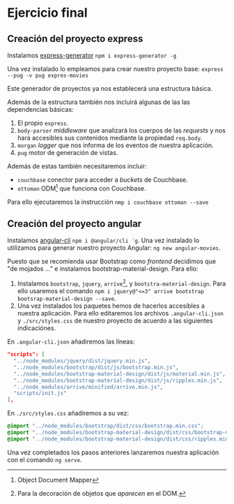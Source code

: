# Ejercicio final
## Creación del proyecto express
Instalamos [express-generator](http://expressjs.com/en/starter/generator.html) `npm i express-generator -g`

Una vez instalado lo empleamos para crear nuestro proyecto base:
`express --pug -v pug expres-movies`

Este generador de proyectos ya nos establecerá una estructura básica.

Además de la estructura también nos incluirá algunas de las las dependencias básicas:
1. El propio `express`.
2. `body-parser` _middleware_ que analizará los cuerpos de las _requests_ y nos hará accesibles sus contenidos mediante la propiedad `req.body`.
3. `morgan` _logger_ que nos informa de los eventos de nuestra aplicación.
4. `pug` motor de generación de vistas.

Además de estas también necesitaremos incluir: 
* `couchbase` conector para acceder a _buckets_ de Couchbase.
* `ottoman` ODM[^1] que funciona con Couchbase.

[^1]: Object Document Mapper

Para ello ejecutaremos la instrucción `nmp i couchbase ottoman --save`

## Creación del proyecto angular
Instalamos [angular-cli](https://cli.angular.io/) `npm i @angular/cli ´g`.
Una vez instalado lo utilizamos para generar nuestro proyecto Angular:
`ng new angular-movies`.

Puesto que se recomienda usar Bootstrap como _frontend_ decidimos que "de mojados ..." e instalamos bootstrap-material-design. Para ello:
1. Instalamos `bootstrap`, `jquery`, `arrive`[^2], y `bootstra-material-design`. Para ello usaremos el comando `npm i jquery@"<=3" arrive bootstrap bootsrap-material-design --save`.
2. Una vez instalados los paquetes hemos de hacerlos accesibles a nuestra aplicación. Para ello editaremos los archivos `.angular-cli.json` y `./src/styles.css` de nuestro proyecto de acuerdo a las siguientes indicaciónes.

En `.angular-cli.json` añadiremos las líneas:
```json
"scripts": [
  "../node_modules/jquery/dist/jquery.min.js",
  "../node_modules/bootstrap/dist/js/bootstrap.min.js",
  "../node_modules/bootstrap-material-design/dist/js/material.min.js",
  "../node_modules/bootstrap-material-design/dist/js/ripples.min.js",
  "../node_modules/arrive/minified/arrive.min.js",
  "scripts/init.js"
],
```

En `./src/styles.css` añadiremos a su vez:
```css
@import "../node_modules/bootstrap/dist/css/bootstrap.min.css";
@import "../node_modules/bootstrap-material-design/dist/css/bootstrap-material-design.css";
@import "../node_modules/bootstrap-material-design/dist/css/ripples.min.css"
```

Una vez completados los pasos anteriores lanzaremos nuestra aplicación con el comando `ng serve`.

[^2]: Para la decoración de objetos que _aparecen_ en el DOM.